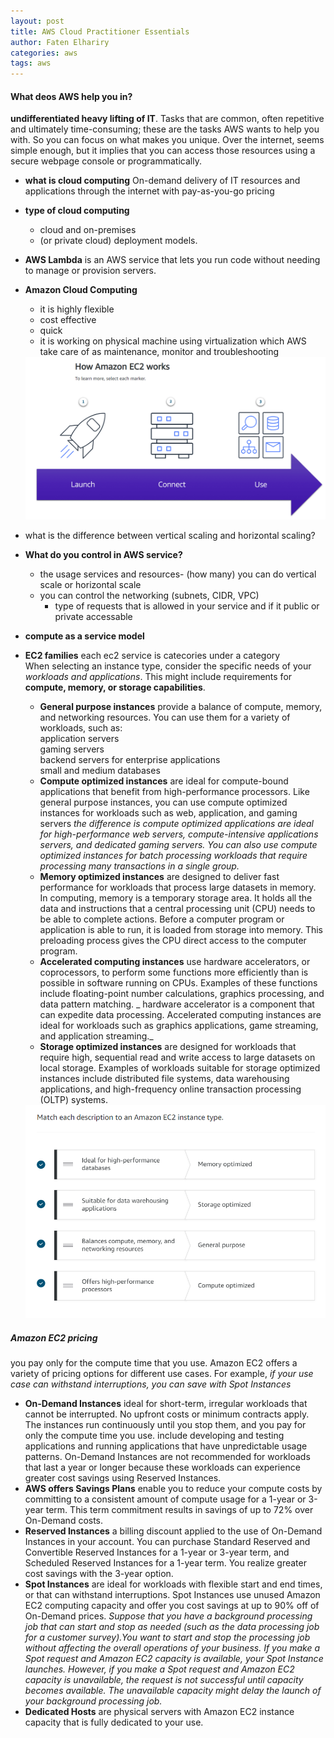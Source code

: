 ```yaml
---
layout: post
title: AWS Cloud Practitioner Essentials
author: Faten Elhariry
categories: aws
tags: aws
---
```


#### What deos AWS help you in?
   **undifferentiated heavy lifting of IT**. Tasks that are common, often repetitive and ultimately time-consuming; these are the tasks AWS wants to help you with. So you can focus on what makes you unique. Over the internet, seems simple enough, but it implies that you can access those resources using a secure webpage console or programmatically. 
   - **what is cloud computing**
    On-demand delivery of IT resources and applications through the internet with pay-as-you-go pricing
  - **type of cloud computing**
    - cloud and on-premises 
    - (or private cloud) deployment models.

- **AWS Lambda** is an AWS service that lets you run code without needing to manage or provision servers. 
- **Amazon Cloud Computing**
  - it is highly flexible 
  - cost effective 
  - quick 
  - it is working on physical machine using virtualization which AWS take care of as maintenance, monitor and troubleshooting 
  <img src="/images/aws/ec2.png" />


- what is the difference between vertical scaling and horizontal scaling? 
- **What do you control in AWS service?**
  - the usage services and resources- (how many) you can do vertical scale or horizontal scale 
  - you can control the networking (subnets, CIDR, VPC) 
    - type of requests that is allowed in your service and if it public or private accessable 
- **compute as a service model**  
- **EC2 families**
  each ec2 service is catecories under a category  
   When selecting an instance type, consider the specific needs of your _workloads and applications_. This might include requirements for **compute, memory, or storage capabilities**.
   -  **General purpose instances**
    provide a balance of compute, memory, and networking resources. You can use them for a variety of workloads, such as:  
      application servers  
      gaming servers  
      backend servers for enterprise applications  
      small and medium databases  
    - **Compute optimized instances**
       are ideal for compute-bound applications that benefit from high-performance processors. Like general purpose instances, you can use compute optimized instances for workloads such as web, application, and gaming servers
      _the difference is compute optimized applications are ideal for high-performance web servers, compute-intensive applications servers, and dedicated gaming servers. You can also use compute optimized instances for batch processing workloads that require processing many transactions in a single group._
    - **Memory optimized instances**
      are designed to deliver fast performance for workloads that process large datasets in memory. In computing, memory is a temporary storage area. It holds all the data and instructions that a central processing unit (CPU) needs to be able to complete actions. Before a computer program or application is able to run, it is loaded from storage into memory. This preloading process gives the CPU direct access to the computer program.
    - **Accelerated computing instances**
      use hardware accelerators, or coprocessors, to perform some functions more efficiently than is possible in software running on CPUs. Examples of these functions include floating-point number calculations, graphics processing, and data pattern matching.
      _ hardware accelerator is a component that can expedite data processing. Accelerated computing instances are ideal for workloads such as graphics applications, game streaming, and application streaming._
    - **Storage optimized instances**
      are designed for workloads that require high, sequential read and write access to large datasets on local storage. Examples of workloads suitable for storage optimized instances include distributed file systems, data warehousing applications, and high-frequency online transaction processing (OLTP) systems.

    <img src="/images/aws/ec2_types.png" />

##### Amazon EC2 pricing
  you pay only for the compute time that you use. Amazon EC2 offers a variety of pricing options for different use cases. For example, _if your use case can withstand interruptions, you can save with Spot Instances_
  - **On-Demand Instances**
    ideal for short-term, irregular workloads that cannot be interrupted. No upfront costs or minimum contracts apply. The instances run continuously until you stop them, and you pay for only the compute time you use.
    include developing and testing applications and running applications that have unpredictable usage patterns. On-Demand Instances are not recommended for workloads that last a year or longer because these workloads can experience greater cost savings using Reserved Instances.
  - **AWS offers Savings Plans**
    enable you to reduce your compute costs by committing to a consistent amount of compute usage for a 1-year or 3-year term. This term commitment results in savings of up to 72% over On-Demand costs.
  - **Reserved Instances**
    a billing discount applied to the use of On-Demand Instances in your account. You can purchase Standard Reserved and Convertible Reserved Instances for a 1-year or 3-year term, and Scheduled Reserved Instances for a 1-year term. You realize greater cost savings with the 3-year option.
  - **Spot Instances**
    are ideal for workloads with flexible start and end times, or that can withstand interruptions. Spot Instances use unused Amazon EC2 computing capacity and offer you cost savings at up to 90% off of On-Demand prices.
    _Suppose that you have a background processing job that can start and stop as needed (such as the data processing job for a customer survey).You want to start and stop the processing job without affecting the overall operations of your business. If you make a Spot request and Amazon EC2 capacity is available, your Spot Instance launches. However, if you make a Spot request and Amazon EC2 capacity is unavailable, the request is not successful until capacity becomes available. The unavailable capacity might delay the launch of your background processing job._
  - **Dedicated Hosts**
    are physical servers with Amazon EC2 instance capacity that is fully dedicated to your use. 

